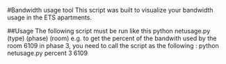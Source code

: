 #Bandwidth usage tool
This script was built to visualize your bandwidth usage in the ETS apartments.

##Usage
The following script must be run like this python netusage.py (type) (phase) (room)
e.g. to get the percent of the bandwith used by the room 6109 in phase 3, you need to call
the script as the following : 
		python netusage.py percent 3 6109
